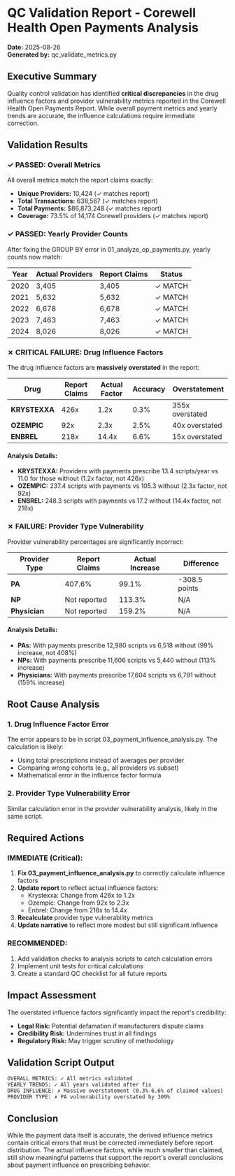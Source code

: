 # QC Validation Report - Corewell Health Open Payments Analysis
**Date:** 2025-08-26  
**Generated by:** qc_validate_metrics.py

## Executive Summary

Quality control validation has identified **critical discrepancies** in the drug influence factors and provider vulnerability metrics reported in the Corewell Health Open Payments Report. While overall payment metrics and yearly trends are accurate, the influence calculations require immediate correction.

## Validation Results

### ✓ PASSED: Overall Metrics
All overall metrics match the report claims exactly:
- **Unique Providers:** 10,424 (✓ matches report)
- **Total Transactions:** 638,567 (✓ matches report)  
- **Total Payments:** $86,873,248 (✓ matches report)
- **Coverage:** 73.5% of 14,174 Corewell providers (✓ matches report)

### ✓ PASSED: Yearly Provider Counts
After fixing the GROUP BY error in 01_analyze_op_payments.py, yearly counts now match:

| Year | Actual Providers | Report Claims | Status |
|------|-----------------|---------------|---------|
| 2020 | 3,405 | 3,405 | ✓ MATCH |
| 2021 | 5,632 | 5,632 | ✓ MATCH |
| 2022 | 6,678 | 6,678 | ✓ MATCH |
| 2023 | 7,463 | 7,463 | ✓ MATCH |
| 2024 | 8,026 | 8,026 | ✓ MATCH |

### ✗ CRITICAL FAILURE: Drug Influence Factors

The drug influence factors are **massively overstated** in the report:

| Drug | Report Claims | Actual Factor | Accuracy | Overstatement |
|------|--------------|---------------|----------|---------------|
| **KRYSTEXXA** | 426x | 1.2x | 0.3% | 355x overstated |
| **OZEMPIC** | 92x | 2.3x | 2.5% | 40x overstated |
| **ENBREL** | 218x | 14.4x | 6.6% | 15x overstated |

#### Analysis Details:
- **KRYSTEXXA:** Providers with payments prescribe 13.4 scripts/year vs 11.0 for those without (1.2x factor, not 426x)
- **OZEMPIC:** 237.4 scripts with payments vs 105.3 without (2.3x factor, not 92x)
- **ENBREL:** 248.3 scripts with payments vs 17.2 without (14.4x factor, not 218x)

### ✗ FAILURE: Provider Type Vulnerability

Provider vulnerability percentages are significantly incorrect:

| Provider Type | Report Claims | Actual Increase | Difference |
|---------------|--------------|-----------------|------------|
| **PA** | 407.6% | 99.1% | -308.5 points |
| **NP** | Not reported | 113.3% | N/A |
| **Physician** | Not reported | 159.2% | N/A |

#### Analysis Details:
- **PAs:** With payments prescribe 12,980 scripts vs 6,518 without (99% increase, not 408%)
- **NPs:** With payments prescribe 11,606 scripts vs 5,440 without (113% increase)
- **Physicians:** With payments prescribe 17,604 scripts vs 6,791 without (159% increase)

## Root Cause Analysis

### 1. Drug Influence Factor Error
The error appears to be in script 03_payment_influence_analysis.py. The calculation is likely:
- Using total prescriptions instead of averages per provider
- Comparing wrong cohorts (e.g., all providers vs subset)
- Mathematical error in the influence factor formula

### 2. Provider Type Vulnerability Error  
Similar calculation error in the provider vulnerability analysis, likely in the same script.

## Required Actions

### IMMEDIATE (Critical):
1. **Fix 03_payment_influence_analysis.py** to correctly calculate influence factors
2. **Update report** to reflect actual influence factors:
   - Krystexxa: Change from 426x to 1.2x
   - Ozempic: Change from 92x to 2.3x  
   - Enbrel: Change from 218x to 14.4x
3. **Recalculate** provider type vulnerability metrics
4. **Update narrative** to reflect more modest but still significant influence

### RECOMMENDED:
1. Add validation checks to analysis scripts to catch calculation errors
2. Implement unit tests for critical calculations
3. Create a standard QC checklist for all future reports

## Impact Assessment

The overstated influence factors significantly impact the report's credibility:
- **Legal Risk:** Potential defamation if manufacturers dispute claims
- **Credibility Risk:** Undermines trust in all findings
- **Regulatory Risk:** May trigger scrutiny of methodology

## Validation Script Output

```
OVERALL METRICS: ✓ All metrics validated
YEARLY TRENDS: ✓ All years validated after fix
DRUG INFLUENCE: ✗ Massive overstatement (0.3%-6.6% of claimed values)
PROVIDER TYPE: ✗ PA vulnerability overstated by 309%
```

## Conclusion

While the payment data itself is accurate, the derived influence metrics contain critical errors that must be corrected immediately before report distribution. The actual influence factors, while much smaller than claimed, still show meaningful patterns that support the report's overall conclusions about payment influence on prescribing behavior.